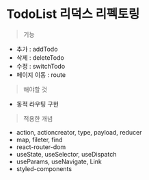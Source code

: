 # TodoList 리덕스 리펙토링

> 기능

- 추가 : addTodo
- 삭제 : deleteTodo
- 수정 : switchTodo
- 페이지 이동 : route

> 해야할 것

- 동적 라우팅 구현

> 적용한 개념

- action, actioncreator, type, payload, reducer
- map, fileter, find
- react-router-dom
- useState, useSelector, useDispatch
- useParams, useNavigate, Link
- styled-components
